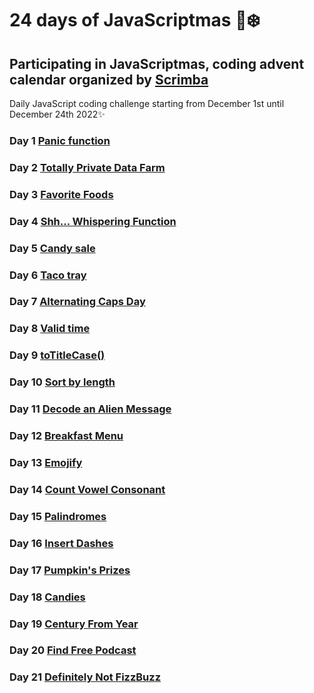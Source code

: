 # 24 days of JavaScriptmas 🎄❄️

## Participating in JavaScriptmas, coding advent calendar organized by [Scrimba](https://scrimba.com/learn/javascriptmas2021/)

Daily JavaScript coding challenge starting from December 1st until December 24th 2022✨

### Day 1 [Panic function](https://scrimba.com/scrim/co4aa48e5b77dac1d330c6ec9)

### Day 2 [Totally Private Data Farm](https://scrimba.com/scrim/co6884b82b670f1f9b44ab89b)

### Day 3 [Favorite Foods](https://scrimba.com/scrim/co61f469eaa7cbb57fef89db9)

### Day 4 [Shh... Whispering Function](https://scrimba.com/scrim/co8094545a6599962021baee1)

### Day 5 [Candy sale](https://scrimba.com/scrim/co1854011a7bdd23d5672c6c5)

### Day 6 [Taco tray](https://scrimba.com/scrim/co7f347bb866e742808d0ec0e)

### Day 7 [Alternating Caps Day](https://scrimba.com/scrim/coeb44443b2c6ea520a9d6b38)

### Day 8 [Valid time](https://scrimba.com/scrim/coc09430aa694b59e2d7ab6d3)

### Day 9 [toTitleCase()](https://scrimba.com/scrim/co59d44d7a1c59b52b1a060e5)

### Day 10 [Sort by length](https://scrimba.com/scrim/cobc14d6790a4fa1ae53da04f)

### Day 11 [Decode an Alien Message](https://scrimba.com/scrim/co7c94886a14f49fbfdfcc0a7)

### Day 12 [Breakfast Menu](https://scrimba.com/scrim/cocd54231a4d4fe2c648dd3a6)

### Day 13 [Emojify](https://scrimba.com/scrim/cod96436cb1607c549a9ad062)

### Day 14 [Count Vowel Consonant](https://scrimba.com/scrim/cof56479b8682f131946952e9)

### Day 15 [Palindromes](https://scrimba.com/scrim/co9934ebc93bd899ba36b5991)

### Day 16 [Insert Dashes](https://scrimba.com/scrim/co09142de8b99d06e8b301151)

### Day 17 [Pumpkin's Prizes](https://scrimba.com/scrim/co47c40059d0e4ece16f61d9c)

### Day 18 [Candies](https://scrimba.com/scrim/co90345e1a7f34daa0ed28d6d)

### Day 19 [Century From Year](https://scrimba.com/scrim/co76642c6b6769358855815aa)

### Day 20 [Find Free Podcast](https://scrimba.com/scrim/co8f546c7b95e4e24cdab5e23)

### Day 21 [Definitely Not FizzBuzz](https://scrimba.com/scrim/cob7f4efdbc88f363635cb917)
